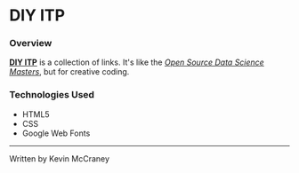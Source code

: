 # DIY ITP
### Overview

[**DIY ITP**](http://kevinrmccraney.github.io/DIYITP/) is a collection of links. It's like the [*Open Source Data Science Masters*](http://datasciencemasters.org), but for creative coding. 

### Technologies Used

* HTML5
* CSS
* Google Web Fonts

***
Written by Kevin McCraney